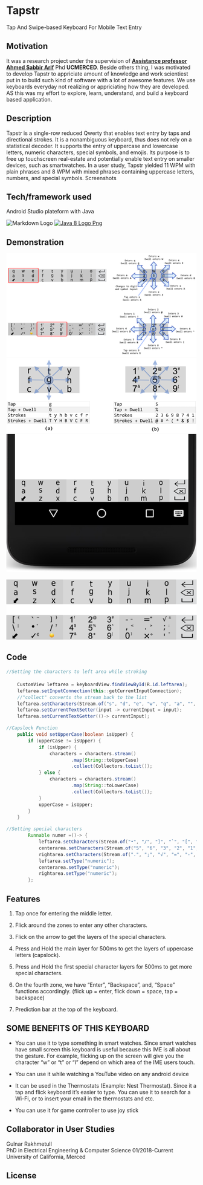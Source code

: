 # Tapstr #
Tap And Swipe-based Keyboard For Mobile Text Entry 


## Motivation

It was a research project under the supervision of **[Assistance professor Ahmed Sabbir Arif](https://www.asarif.com/index.html)** Phd **UCMERCED**. 
Beside others thing, I was motivated to develop Tapstr to appriciate amount of knowledge and work scientiest put in to build such kind of software with a lot of awesome features. We use keyboards everyday not realizing or appriciating how they are developed. AS this was my effort to explore, learn, understand, and build a keyboard based application.

## Description

Tapstr is a single-row reduced Qwerty that enables text entry by taps and directional strokes. It is a nonambiguous keyboard, thus does not rely on a statistical decoder. It supports the entry of uppercase and lowercase letters, numeric characters, special symbols, and emojis. Its purpose is to free up touchscreen real-estate and potentially enable text entry on smaller devices, such as smartwatches. In a user study, Tapstr yielded 11 WPM with plain phrases and 8 WPM with mixed phrases containing uppercase letters, numbers, and special symbols.
Screenshots


## Tech/framework used

Android Studio plateform with Java 

![Markdown Logo](https://upload.wikimedia.org/wikipedia/commons/3/34/Android_Studio_icon.svg)
<a href="https://www.clipart.email/download/11386057.html" title="Image from clipart.email"><img src="https://cdn.clipart.email/80b77b23b7b5532d36d68266016a7fd5_the-java-feature-you-never-knew-about-the-java-report-medium_500-334.png" width="180" height = "120" alt="Java 8 Logo Png" /></a>

## Demonstration
![](layout.jpg) <br>
![](actions.png)<br> 
![](thumb.png)<br> <br>
![](tapstr.png)<br>

## Code
```Java
//Setting the characters to left area while stroking

    CustomView leftarea = keyboardView.findViewById(R.id.leftarea);
    leftarea.setInputConnection(this::getCurrentInputConnection);
    //"collect" converts the stream back to the list
    leftarea.setCharacters(Stream.of("s", "d", "e", "w", "q", "a", "", "z", "x").collect(Collectors.toList()));
    leftarea.setCurrentTextSetter(input -> currentInput = input);
    leftarea.setCurrentTextGetter(()-> currentInput);
```

```Java
//Capslock Function
    public void setUpperCase(boolean isUpper) {
        if (upperCase != isUpper) {
            if (isUpper) {
                characters = characters.stream()
                        .map(String::toUpperCase)
                        .collect(Collectors.toList());
            } else {
                characters = characters.stream()
                        .map(String::toLowerCase)
                        .collect(Collectors.toList());
            }
            upperCase = isUpper;
        }
    }
```

```Java
//Setting special characters
        Runnable numer =()-> {
            leftarea.setCharacters(Stream.of("•", "/", "]", "`", "[", "\\", "", "✓", "️🙂").collect(Collectors.toList()));
            centerarea.setCharacters(Stream.of("5", "6", "3", "2", "1", "4", "7", "8", "9").collect(Collectors.toList()));
            rightarea.setCharacters(Stream.of(".", ";", "√", "=", "-", ",", "0", "×", "’").collect(Collectors.toList()));
            leftarea.setType("numeric");
            centerarea.setType("numeric");
            rightarea.setType("numeric");
        };
```

## Features

1) Tap once for entering the middle letter. 

2) Flick around the zones to enter any other characters.  

3) Flick on the arrow to get the layers of the special characters. 

4) Press and Hold the main layer for 500ms to get the layers of uppercase letters (capslock). 

5) Press and Hold the first special character layers for 500ms to get more special characters. 

6) On the fourth zone, we have “Enter”, “Backspace”, and, “Space” functions accordingly. (flick up = enter, flick down = space, tap = backspace) 

7) Prediction bar at the top of the keyboard. 


## SOME BENEFITS OF THIS KEYBOARD 

* You can use it to type something in smart watches. Since smart watches have small screen this keyboard is useful because this IME is all about the gesture. For example, flicking up on the screen will give you the character “w” or “t” or “I” depend on which area of the IME users touch.  

* You can use it while watching a YouTube video on any android device  

* It can be used in the Thermostats (Example: Nest Thermostat). Since it a tap and flick keyboard it’s easier to type. You can use it to search for a Wi-Fi, or to insert your email in the thermostats and etc. 

* You can use it for game controller to use joy stick 


## Collaborator in User Studies
Gulnar Rakhmetull <br>
PhD in Electrical Engineering & Computer Science
01/2018-Current  <br>
University of California, Merced


## License

